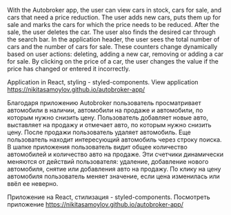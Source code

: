 With the Autobroker app, the user can view cars in stock, cars for sale, and cars that need a price reduction. The user adds new cars, puts them up for sale and marks the cars for which the price needs to be reduced. After the sale, the user deletes the car. The user also finds the desired car through the search bar.
In the application header, the user sees the total number of cars and the number of cars for sale. These counters change dynamically based on user actions: deleting, adding a new car, removing or adding a car for sale. By clicking on the price of a car, the user changes the value if the price has changed or entered it incorrectly.

Application in React, styling - styled-components.
View application https://nikitasamoylov.github.io/autobroker-app/


Благодаря приложению Autobroker пользователь просматривает автомобили в наличии, автомобили на продаже и автомобили, по которым нужно снизить цену. Пользователь добавляет новые авто, выставляет на продажу и отмечает авто, по которым нужно снизить цену. После продажи пользователь удаляет автомобиль. Еще пользователь находит интересующий автомобиль через строку поиска.
В шапке приложения пользователь видит общее количество автомобилей и количество авто на продаже. Эти счетчики динамически меняются от действий пользователя: удаление, добавление нового автомобиля, снятие или добавления авто на продажу. По клику на цену автомобиля пользователь меняет значение, если цена изменилась или ввёл ее неверно.

Приложение на React, стилизация - styled-components.
Посмотреть приложение https://nikitasamoylov.github.io/autobroker-app/

